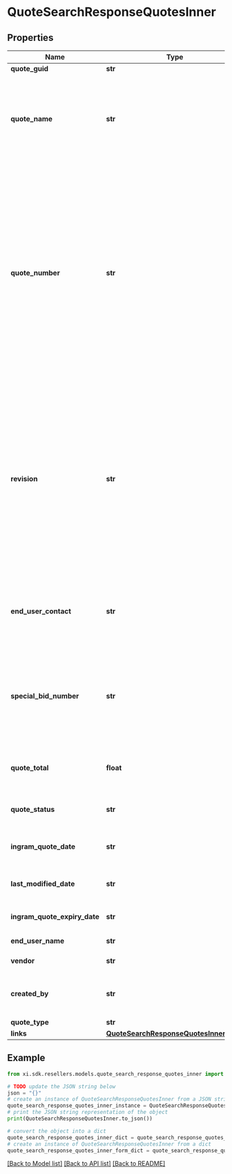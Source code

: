 # QuoteSearchResponseQuotesInner


## Properties

Name | Type | Description | Notes
------------ | ------------- | ------------- | -------------
**quote_guid** | **str** |  | [optional] 
**quote_name** | **str** | Quote Name given to quote by sales team or system generated.  Generally used as a reference to identify the quote. | [optional] 
**quote_number** | **str** | Unique identifier generated by Ingram Micros CRM specific to each quote.  When applying a filter to the quoteNumber and including a partial quote number in the filter, all quotes containing any information included in the filter can be retrieved as a subset of all available customer quotes. | [optional] 
**revision** | **str** | When a quote has been revised and updated, the quote number remains the same throughout the lifecycle of the quote, however, a Revision number is updated for each revision of the quote.  The revision numbers is associated with the Unique Quote Number. | [optional] 
**end_user_contact** | **str** | End User Name is the end customer name that is associated with a quote in Ingram Micros CRM. | [optional] 
**special_bid_number** | **str** | Special Pricing Bid Number, also refers to as Dart Number relates to a unique pricing deal associated with a vendor for the quote. | [optional] 
**quote_total** | **float** | Total amount of quoted price for all products in the quote. | [optional] 
**quote_status** | **str** | This refers to the primary status of the quote. | [optional] 
**ingram_quote_date** | **str** | Date the Quote was initially Created. | [optional] 
**last_modified_date** | **str** | Date the Quote was last updated or modified. | [optional] 
**ingram_quote_expiry_date** | **str** | Date when the Quote Expires. | [optional] 
**end_user_name** | **str** | End User Name | [optional] 
**vendor** | **str** | Name of the vendor. | [optional] 
**created_by** | **str** | Name of the end user/customer who created a quote. | [optional] 
**quote_type** | **str** | Type of quote | [optional] 
**links** | [**QuoteSearchResponseQuotesInnerLinks**](QuoteSearchResponseQuotesInnerLinks.md) |  | [optional] 

## Example

```python
from xi.sdk.resellers.models.quote_search_response_quotes_inner import QuoteSearchResponseQuotesInner

# TODO update the JSON string below
json = "{}"
# create an instance of QuoteSearchResponseQuotesInner from a JSON string
quote_search_response_quotes_inner_instance = QuoteSearchResponseQuotesInner.from_json(json)
# print the JSON string representation of the object
print(QuoteSearchResponseQuotesInner.to_json())

# convert the object into a dict
quote_search_response_quotes_inner_dict = quote_search_response_quotes_inner_instance.to_dict()
# create an instance of QuoteSearchResponseQuotesInner from a dict
quote_search_response_quotes_inner_form_dict = quote_search_response_quotes_inner.from_dict(quote_search_response_quotes_inner_dict)
```
[[Back to Model list]](../README.md#documentation-for-models) [[Back to API list]](../README.md#documentation-for-api-endpoints) [[Back to README]](../README.md)


